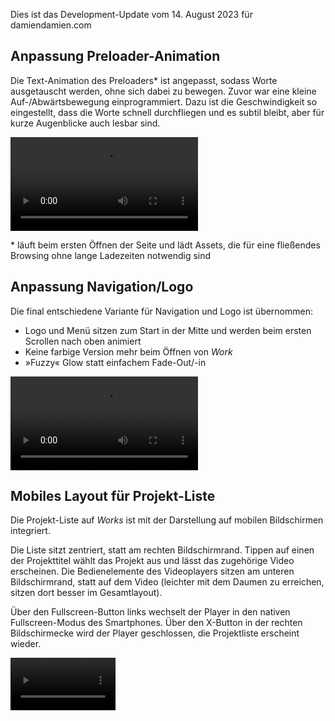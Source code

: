 Dies ist das Development-Update vom 14. August 2023 für damiendamien.com

## Anpassung Preloader-Animation

Die Text-Animation des Preloaders* ist angepasst, sodass Worte ausgetauscht werden, ohne sich dabei zu bewegen. Zuvor war eine kleine Auf-/Abwärtsbewegung einprogrammiert. Dazu ist die Geschwindigkeit so eingestellt, dass die Worte schnell durchfliegen und es subtil bleibt, aber für kurze Augenblicke auch lesbar sind.

<video 
  src     ="https://github.com/joh-sch/damiendamien.com-Update-Notes/assets/39758027/ae6de553-af06-447b-ba48-dc7d277a12af" 
  controls="controls" 
  style   ="max-width: 100%;">
</video>

\* läuft beim ersten Öffnen der Seite und lädt Assets, die für eine fließendes Browsing ohne lange Ladezeiten notwendig sind

## Anpassung Navigation/Logo

Die final entschiedene Variante für Navigation und Logo ist übernommen: 

- Logo und Menü sitzen zum Start in der Mitte und werden beim ersten Scrollen nach oben animiert
- Keine farbige Version mehr beim Öffnen von _Work_
- »Fuzzy« Glow statt einfachem Fade-Out/-in

<video 
  src     ="https://github.com/joh-sch/damiendamien.com-Update-Notes/assets/39758027/bf21ebca-736b-459e-b8ad-04a32ac23fc3" 
  controls="controls" 
  style   ="max-width: 100%;">
</video>

## Mobiles Layout für Projekt-Liste

Die Projekt-Liste auf _Works_ ist mit der Darstellung auf mobilen Bildschirmen integriert. 

Die Liste sitzt zentriert, statt am rechten Bildschirmrand. Tippen auf einen der Projekttitel wählt das Projekt aus und lässt das zugehörige Video erscheinen. Die Bedienelemente des Videoplayers sitzen am unteren Bildschirmrand, statt auf dem Video (leichter mit dem Daumen zu erreichen, sitzen dort besser im Gesamtlayout). 

Über den Fullscreen-Button links wechselt der Player in den nativen Fullscreen-Modus des Smartphones. Über den X-Button in der rechten Bildschirmecke wird der Player geschlossen, die Projektliste erscheint wieder.

<video 
  src     ="https://github.com/joh-sch/damiendamien.com-Update-Notes/assets/39758027/3b2a8f44-cb68-408c-8fde-54b324720418" 
  controls="controls" 
  style   ="max-width: 33.333%;">
</video>
